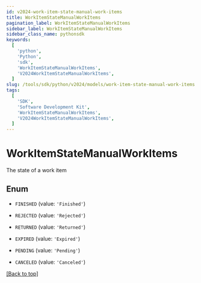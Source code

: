 ```yaml
---
id: v2024-work-item-state-manual-work-items
title: WorkItemStateManualWorkItems
pagination_label: WorkItemStateManualWorkItems
sidebar_label: WorkItemStateManualWorkItems
sidebar_class_name: pythonsdk
keywords:
  [
    'python',
    'Python',
    'sdk',
    'WorkItemStateManualWorkItems',
    'V2024WorkItemStateManualWorkItems',
  ]
slug: /tools/sdk/python/v2024/models/work-item-state-manual-work-items
tags:
  [
    'SDK',
    'Software Development Kit',
    'WorkItemStateManualWorkItems',
    'V2024WorkItemStateManualWorkItems',
  ]
---
```


# WorkItemStateManualWorkItems

The state of a work item

## Enum

- `FINISHED` (value: `'Finished'`)

- `REJECTED` (value: `'Rejected'`)

- `RETURNED` (value: `'Returned'`)

- `EXPIRED` (value: `'Expired'`)

- `PENDING` (value: `'Pending'`)

- `CANCELED` (value: `'Canceled'`)

[[Back to top]](#)
